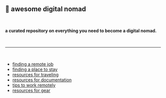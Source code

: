 ## 🗿 awesome digital nomad 

<br>

**a curated repository on everything you need to become a digital nomad.**


<br>

----------

<br>

* [finding a remote job](find_a_job.md)
* [finding a place to stay](find_lodging.md)
* [resources for traveling](resources_for_traveling.md)
* [resources for documentation](resources_for_documentation.md)
* [tips to work remotely](tips_to_work_remotely.md)
* [resources for gear](resources_for_gear.md)



